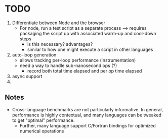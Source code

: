 TODO
====

1. Differentiate between Node and the browser
	-	For node, run a test script as a separate process --> requires packaging the script up with associated warm-up and cool-down steps
		-	is this necessary? advantages?
		-	similar to how one might execute a script in other languages
2. auto-loop generation
	-	allows tracking per-loop performance (instrumentation)
	-	need a way to handle sub-nanosecond ops (?)
		-	record both total time elapsed and per op time elapsed
3. async support
4. 


## Notes

-	Cross-language benchmarks are not particularly informative. In general, performance is highly contextual, and many languages can be tweaked to get "optimal" performance.
	-	Further, many language support C/Fortran bindings for optimized numerical operations


